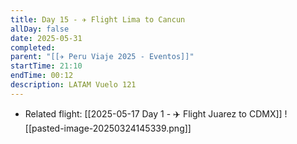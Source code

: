 ```yaml
---
title: Day 15 - ✈️ Flight Lima to Cancun
allDay: false
date: 2025-05-31
completed: 
parent: "[[✈️ Peru Viaje 2025 - Eventos]]"
startTime: 21:10
endTime: 00:12
description: LATAM Vuelo 121
---
```

* Related flight: [[2025-05-17 Day 1 - ✈️ Flight Juarez to CDMX]]
![[pasted-image-20250324145339.png]]